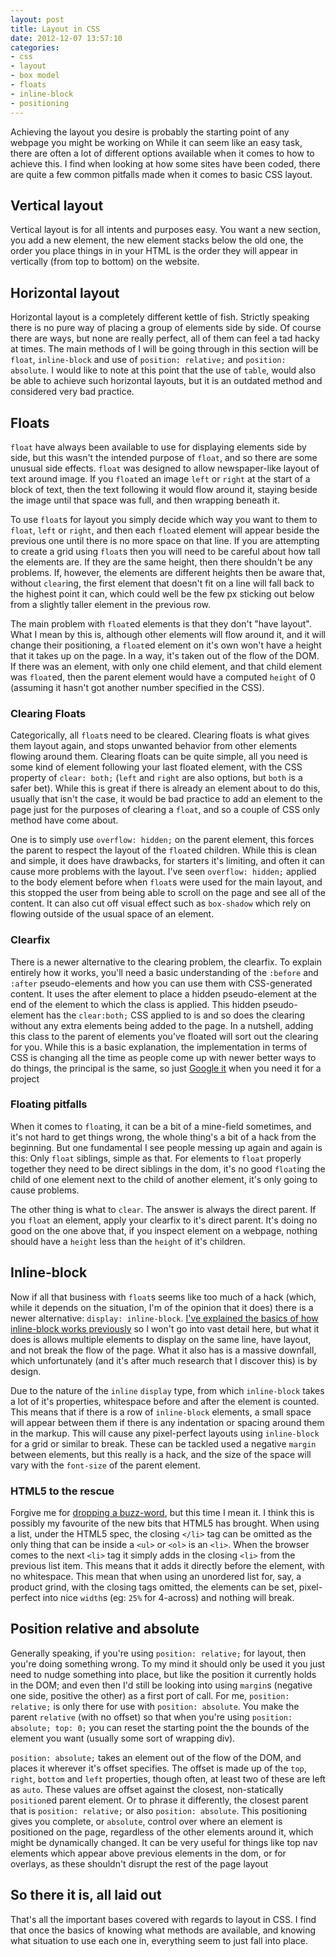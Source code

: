 ```yaml
---
layout: post
title: Layout in CSS
date: 2012-12-07 13:57:10
categories:
- css
- layout
- box model
- floats
- inline-block
- positioning
---
```


Achieving the layout you desire is probably the starting point of any webpage you might be working on While it can seem like an easy task, there are often a lot of different options available when it comes to how to achieve this. I find when looking at how some sites have been coded, there are quite a few common pitfalls made when it comes to basic CSS layout.

## Vertical layout

Vertical layout is for all intents and purposes easy. You want a new section, you add a new element, the new element stacks below the old one, the order you place things in in your HTML is the order they will appear in vertically (from top to bottom) on the website.

## Horizontal layout

Horizontal layout is a completely different kettle of fish. Strictly speaking there is no pure way of placing a group of elements side by side. Of course there are ways, but none are really perfect, all of them can feel a tad hacky at times. The main methods of I will be going through in this section will be `float`, `inline-block` and use of `position: relative;` and `position: absolute`. I would like to note at this point that the use of `table`, would also be able to achieve such horizontal layouts, but it is an outdated method and considered very bad practice.

## Floats

`float` have always been available to use for displaying elements side by side, but this wasn't the intended purpose of `float`, and so there are some unusual side effects. `float` was designed to allow newspaper-like layout of text around image. If you `float`ed an image `left` or `right` at the start of a block of text, then the text following it would flow around it, staying beside the image until that space was full, and then wrapping beneath it.

To use `float`s for layout you simply decide which way you want to them to `float`, `left` or `right`, and then each `float`ed element will appear beside the previous one until there is no more space on that line. If you are attempting to create a grid using `float`s then you will need to be careful about how tall the elements are. If they are the same height, then there shouldn't be any problems. If, however, the elements are different heights then be aware that, without `clear`ing, the first element that doesn't fit on a line will fall back to the highest point it can, which could well be the few px sticking out below from a slightly taller element in the previous row.

The main problem with `float`ed elements is that they don't "have layout". What I mean by this is, although other elements will flow around it, and it will change their positioning, a `float`ed element on it's own won't have a height that it takes up on the page. In a way, it's taken out of the flow of the DOM. If there was an element, with only one child element, and that child element was `float`ed, then the parent element would have a computed `height` of 0 (assuming it hasn't got another number specified in the CSS).

### Clearing Floats

Categorically, all `float`s need to be cleared. Clearing floats is what gives them layout again, and stops unwanted behavior from other elements flowing around them. Clearing floats can be quite simple, all you need is some kind of element following your last floated element, with the CSS property of `clear: both;` (`left` and `right` are also options, but `both` is a safer bet). While this is great if there is already an element about to do this, usually that isn't the case, it would be bad practice to add an element to the page just for the purposes of clearing a `float`, and so a couple of CSS only method have come about.

One is to simply use `overflow: hidden;` on the parent element, this forces the parent to respect the layout of the `float`ed children. While this is clean and simple, it does have drawbacks, for starters it's limiting, and often it can cause more problems with the layout. I've seen `overflow: hidden;` applied to the body element before when `float`s were used for the main layout, and this stopped the user from being able to scroll on the page and see all of the content. It can also cut off visual effect such as `box-shadow` which rely on flowing outside of the usual space of an element.

### Clearfix

There is a newer alternative to the clearing problem, the clearfix. To explain entirely how it works, you'll need a basic understanding of the `:before` and `:after` pseudo-elements and how you can use them with CSS-generated content. It uses the after element to place a hidden pseudo-element at the end of the element to which the class is applied. This hidden pseudo-element has the `clear:both;` CSS applied to is and so does the clearing without any extra elements being added to the page. In a nutshell, adding this class to the parent of elements you've floated will sort out the clearing for you. While this is a basic explanation, the implementation in terms of CSS is changing all the time as people come up with newer better ways to do things, the principal is the same, so just [Google it](http://lmgtfy.com/?q=clearfix) when you need it for a project

### Floating pitfalls

When it comes to `float`ing, it can be a bit of a mine-field sometimes, and it's not hard to get things wrong, the whole thing's a bit of a hack from the beginning. But one fundamental I see people messing up again and again is this: Only `float` siblings, simple as that. For elements to `float` properly together they need to be direct siblings in the dom, it's no good `float`ing the child of one element next to the child of another element, it's only going to cause problems.

The other thing is what to `clear`. The answer is always the direct parent. If you `float` an element, apply your clearfix to it's direct parent. It's doing no good on the one above that, if you inspect element on a webpage, nothing should have a `height` less than the `height` of it's children.

## Inline-block

Now if all that business with `float`s seems like too much of a hack (which, while it depends on the situation, I'm of the opinion that it does) there is a newer alternative: `display: inline-block`. [I've explained the basics of how inline-block works previously](/blog/2012/10/the-box-model) so I won't go into vast detail here, but what it does is allows multiple elements to display on the same line, have layout, and not break the flow of the page. What it also has is a massive downfall, which unfortunately (and it's after much research that I discover this) is by design.

Due to the nature of the `inline` `display` type, from which `inline-block` takes a lot of it's properties, whitespace before and after the element is counted. This means that if there is a row of `inline-block` elements, a small space will appear between them if there is any indentation or spacing around them in the markup. This will cause any pixel-perfect layouts using `inline-block` for a grid or similar to break. These can be tackled used a negative `margin` between elements, but this really is a hack, and the size of the space will vary with the `font-size` of the parent element.

### HTML5 to the rescue

Forgive me for [dropping a buzz-word](/blog/2012/5/is-that-html5), but this time I mean it. I think this is possibly my favourite of the new bits that HTML5 has brought. When using a list, under the HTML5 spec, the closing `</li>` tag can be omitted as the only thing that can be inside a `<ul>` or `<ol>` is an `<li>`. When the browser comes to the next `<li>` tag it simply adds in the closing `<li>` from the previous list item. This means that it adds it directly before the element, with no whitespace. This mean that when using an unordered list for, say, a product grind, with the closing tags omitted, the elements can be set, pixel-perfect into nice `width`s (eg: `25%` for 4-across) and nothing will break.

## Position relative and absolute

Generally speaking, if you're using `position: relative;` for layout, then you're doing something wrong. To my mind it should only be used it you just need to nudge something into place, but like the position it currently holds in the DOM; and even then I'd still be looking into using `margin`s (negative one side, positive the other) as a first port of call. For me, `position: relative;` is only there for use with `position: absolute`. You make the parent `relative` (with no offset) so that when you're using `position: absolute; top: 0;` you can reset the starting point the the bounds of the element you want (usually some sort of wrapping div).

`position: absolute;` takes an element out of the flow of the DOM, and places it wherever it's offset specifies. The offset is made up of the `top`, `right`, `bottom` and `left` properties, though often, at least two of these are left as `auto`. These values are offset against the closest, non-statically `position`ed parent element. Or to phrase it differently, the closest parent that is `position: relative;` or also `position: absolute`. This positioning gives you complete, or `absolute`, control over where an element is positioned on the page, regardless of the other elements around it, which might be dynamically changed. It can be very useful for things like top nav elements which appear above previous elements in the dom, or for overlays, as these shouldn't disrupt the rest of the page layout

## So there it is, all laid out

That's all the important bases covered with regards to layout in CSS. I find that once the basics of knowing what methods are available, and knowing what situation to use each one in, everything seem to just fall into place.